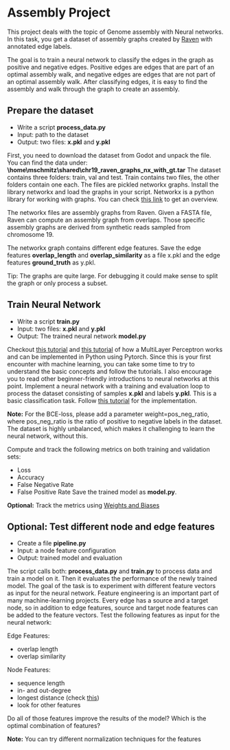 # Assembly Project

This project deals with the topic of Genome assembly with Neural networks. In this task, you get a dataset of assembly graphs created by [Raven](https://github.com/lbcb-sci/raven) with annotated edge labels.

The goal is to train a neural network to classify the edges in the graph as positive and negative edges. Positive edges are edges that are part of an optimal assembly walk, and negative edges are edges that are not part of an optimal assembly walk. After classifying edges, it is easy to find the assembly and walk through the graph to create an assembly.

## Prepare the dataset
* Write a script **process_data.py**
* Input: path to the dataset
* Output: two files: **x.pkl** and **y.pkl**

First, you need to download the dataset from Godot and unpack the file. You can find the data under: **\home\mschmitz\shared\chr19_raven_graphs_nx_with_gt.tar**
The dataset contains three folders: train, val and test. Train contains two files, the other folders contain one each. The files are pickled networkx graphs.
Install the library networkx and load the graphs in your script. Networkx is a python library for working with graphs. You can check [this link](https://networkx.org/documentation/stable/tutorial.html) to get an overview.

The networkx files are assembly graphs from Raven. Given a FASTA file, Raven can compute an assembly graph from overlaps. Those specific assembly graphs are derived from synthetic reads sampled from chromosome 19.

The networkx graph contains different edge features. Save the edge features **overlap_length** and **overlap_similarity** as a file x.pkl and the edge features **ground_truth** as y.pkl.

Tip: The graphs are quite large. For debugging it could make sense to split the graph or only process a subset.

## Train Neural Network
* Write a script **train.py**
* Input: two files: **x.pkl** and **y.pkl**
* Output: The trained neural network **model.py**

Checkout [this tutorial](https://medium.com/biaslyai/pytorch-introduction-to-neural-network-feedforward-neural-network-model-e7231cff47cb) and [this tutorial](https://pytorch.org/tutorials/beginner/basics/intro.html) of how a MultiLayer Perceptron works and can be implemented in Python using Pytorch. Since this is your first encounter with machine learning, you can take some time to try to understand the basic concepts and follow the tutorials. I also encourage you to read other beginner-friendly introductions to neural networks at this point.
Implement a neural network with a training and evaluation loop to process the dataset consisting of samples **x.pkl** and labels **y.pkl**. This is a basic classification task. Follow [this tutorial](https://medium.com/biaslyai/pytorch-introduction-to-neural-network-feedforward-neural-network-model-e7231cff47cb) for the implementation.

**Note:** For the BCE-loss, please add a parameter weight=pos_neg_ratio, where pos_neg_ratio is the ratio of positive to negative labels in the dataset. The dataset is highly unbalanced, which makes it challenging to learn the neural network, without this.

Compute and track the following metrics on both training and validation sets:
* Loss
* Accuracy
* False Negative Rate
* False Positive Rate
Save the trained model as **model.py**.

**Optional:**
Track the metrics using [Weights and Biases](https://docs.wandb.ai/guides/track)

## Optional: Test different node and edge features

* Create a file **pipeline.py**
* Input: a node feature configuration
* Output: trained model and evaluation

The script calls both: **process_data.py** and **train.py** to process data and train a model on it. Then it evaluates the performance of the newly trained model.
The goal of the task is to experiment with different feature vectors as input for the neural network. Feature engineering is an important part of many machine-learning projects.
Every edge has a source and a target node, so in addition to edge features, source and target node features can be added to the feature vectors.
Test the following features as input for the neural network:

Edge Features:
* overlap length
* overlap similarity

Node Features:
* sequence length
* in- and out-degree
* longest distance (check [this](https://networkx.org/documentation/stable/reference/algorithms/generated/networkx.algorithms.dag.dag_longest_path.html))
* look for other features

Do all of those features improve the results of the model? Which is the optimal combination of features?

**Note:** You can try different normalization techniques for the features
